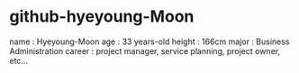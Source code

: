 # github-hyeyoung-Moon
name : Hyeyoung-Moon
age : 33 years-old
height : 166cm
major : Business Administration
career : project manager, service planning, project owner, etc...

